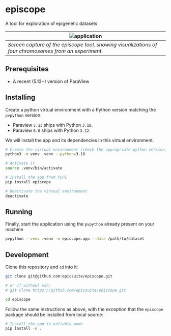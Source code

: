 # episcope

A tool for exploration of epigenetic datasets

|![application](doc/img/episcope.png)|
| ---- |
|*Screen capture of the episcope tool, showing visualizations of four chromosomes from an experiment.*|


## Prerequisites

- A recent (5.13+) version of ParaView

## Installing

Create a python virtual environment with a Python version matching the
`pvpython` version:
- Paraview `5.13` ships with Python `3.10`.
- Paraview `6.0` ships with Python `3.12`.

We will install the app and its dependencies in this virtual environment.

```bash
# Create the virtual environment (check the appropriate python version, see above)
python3 -m venv .venv --python=3.10

# Activate it
source .venv/bin/activate

# Install the app from PyPI
pip install episcope

# Deactivate the virtual environment
deactivate
```

## Running

Finally, start the application using the `pvpython` already present on your
machine

```bash
pvpython --venv .venv -m episcope.app --data /path/to/dataset
```

## Development

Clone this repository and `cd` into it:

```bash
git clone git@github.com:epicsuite/episcope.git

# or if without ssh:
# git clone https://github.com/epicsuite/episcope.git

cd episcope
```

Follow the same instructions as above, with the exception that the `episcope` package should be installed from local source:
```bash
# Install the app in editable mode
pip install -e .
```
